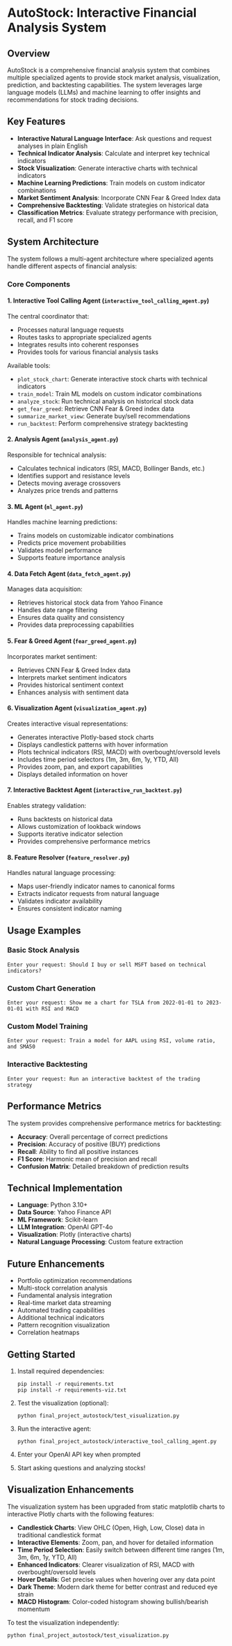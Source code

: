 # AutoStock: Interactive Financial Analysis System

## Overview

AutoStock is a comprehensive financial analysis system that combines multiple specialized agents to provide stock market analysis, visualization, prediction, and backtesting capabilities. The system leverages large language models (LLMs) and machine learning to offer insights and recommendations for stock trading decisions.

## Key Features

- **Interactive Natural Language Interface**: Ask questions and request analyses in plain English
- **Technical Indicator Analysis**: Calculate and interpret key technical indicators
- **Stock Visualization**: Generate interactive charts with technical indicators
- **Machine Learning Predictions**: Train models on custom indicator combinations
- **Market Sentiment Analysis**: Incorporate CNN Fear & Greed Index data
- **Comprehensive Backtesting**: Validate strategies on historical data
- **Classification Metrics**: Evaluate strategy performance with precision, recall, and F1 score

## System Architecture

The system follows a multi-agent architecture where specialized agents handle different aspects of financial analysis:

### Core Components

#### 1. Interactive Tool Calling Agent (`interactive_tool_calling_agent.py`)

The central coordinator that:
- Processes natural language requests
- Routes tasks to appropriate specialized agents
- Integrates results into coherent responses
- Provides tools for various financial analysis tasks

Available tools:
- `plot_stock_chart`: Generate interactive stock charts with technical indicators
- `train_model`: Train ML models on custom indicator combinations
- `analyze_stock`: Run technical analysis on historical stock data
- `get_fear_greed`: Retrieve CNN Fear & Greed index data
- `summarize_market_view`: Generate buy/sell recommendations
- `run_backtest`: Perform comprehensive strategy backtesting

#### 2. Analysis Agent (`analysis_agent.py`)

Responsible for technical analysis:
- Calculates technical indicators (RSI, MACD, Bollinger Bands, etc.)
- Identifies support and resistance levels
- Detects moving average crossovers
- Analyzes price trends and patterns

#### 3. ML Agent (`ml_agent.py`)

Handles machine learning predictions:
- Trains models on customizable indicator combinations
- Predicts price movement probabilities
- Validates model performance
- Supports feature importance analysis

#### 4. Data Fetch Agent (`data_fetch_agent.py`)

Manages data acquisition:
- Retrieves historical stock data from Yahoo Finance
- Handles date range filtering
- Ensures data quality and consistency
- Provides data preprocessing capabilities

#### 5. Fear & Greed Agent (`fear_greed_agent.py`)

Incorporates market sentiment:
- Retrieves CNN Fear & Greed Index data
- Interprets market sentiment indicators
- Provides historical sentiment context
- Enhances analysis with sentiment data

#### 6. Visualization Agent (`visualization_agent.py`)

Creates interactive visual representations:
- Generates interactive Plotly-based stock charts
- Displays candlestick patterns with hover information
- Plots technical indicators (RSI, MACD) with overbought/oversold levels
- Includes time period selectors (1m, 3m, 6m, 1y, YTD, All)
- Provides zoom, pan, and export capabilities
- Displays detailed information on hover

#### 7. Interactive Backtest Agent (`interactive_run_backtest.py`)

Enables strategy validation:
- Runs backtests on historical data
- Allows customization of lookback windows
- Supports iterative indicator selection
- Provides comprehensive performance metrics

#### 8. Feature Resolver (`feature_resolver.py`)

Handles natural language processing:
- Maps user-friendly indicator names to canonical forms
- Extracts indicator requests from natural language
- Validates indicator availability
- Ensures consistent indicator naming

## Usage Examples

### Basic Stock Analysis

```
Enter your request: Should I buy or sell MSFT based on technical indicators?
```

### Custom Chart Generation

```
Enter your request: Show me a chart for TSLA from 2022-01-01 to 2023-01-01 with RSI and MACD
```

### Custom Model Training

```
Enter your request: Train a model for AAPL using RSI, volume ratio, and SMA50
```

### Interactive Backtesting

```
Enter your request: Run an interactive backtest of the trading strategy
```

## Performance Metrics

The system provides comprehensive performance metrics for backtesting:

- **Accuracy**: Overall percentage of correct predictions
- **Precision**: Accuracy of positive (BUY) predictions
- **Recall**: Ability to find all positive instances
- **F1 Score**: Harmonic mean of precision and recall
- **Confusion Matrix**: Detailed breakdown of prediction results

## Technical Implementation

- **Language**: Python 3.10+
- **Data Source**: Yahoo Finance API
- **ML Framework**: Scikit-learn
- **LLM Integration**: OpenAI GPT-4o
- **Visualization**: Plotly (interactive charts)
- **Natural Language Processing**: Custom feature extraction

## Future Enhancements

- Portfolio optimization recommendations
- Multi-stock correlation analysis
- Fundamental analysis integration
- Real-time market data streaming
- Automated trading capabilities
- Additional technical indicators
- Pattern recognition visualization
- Correlation heatmaps

## Getting Started

1. Install required dependencies:
   ```
   pip install -r requirements.txt
   pip install -r requirements-viz.txt
   ```

2. Test the visualization (optional):
   ```
   python final_project_autostock/test_visualization.py
   ```

3. Run the interactive agent:
   ```
   python final_project_autostock/interactive_tool_calling_agent.py
   ```

4. Enter your OpenAI API key when prompted

5. Start asking questions and analyzing stocks!

## Visualization Enhancements

The visualization system has been upgraded from static matplotlib charts to interactive Plotly charts with the following features:

- **Candlestick Charts**: View OHLC (Open, High, Low, Close) data in traditional candlestick format
- **Interactive Elements**: Zoom, pan, and hover for detailed information
- **Time Period Selection**: Easily switch between different time ranges (1m, 3m, 6m, 1y, YTD, All)
- **Enhanced Indicators**: Clearer visualization of RSI, MACD with overbought/oversold levels
- **Hover Details**: Get precise values when hovering over any data point
- **Dark Theme**: Modern dark theme for better contrast and reduced eye strain
- **MACD Histogram**: Color-coded histogram showing bullish/bearish momentum

To test the visualization independently:
```
python final_project_autostock/test_visualization.py
```